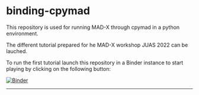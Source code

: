 # binding-cpymad

This repository is used for running MAD-X through cpymad in a python environment.

The different tutorial prepared for he MAD-X workshop JUAS 2022 can be lauched.

To run the first tutorial launch this repository in a Binder instance to start playing by clicking on the following button:

[![Binder](https://mybinder.org/badge_logo.svg)](https://mybinder.org/v2/gh/aoeftiger/binding-cpymad/HEAD?filepath=DEMO.ipynb)

---
